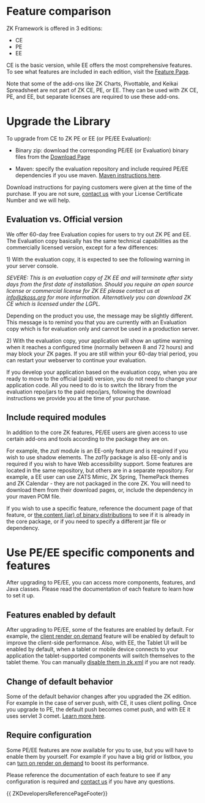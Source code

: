 # Feature comparison

ZK Framework is offered in 3 editions:
* CE
* PE
* EE

CE is the basic
version, while EE offers the most comprehensive features. To see what
features are included in each edition, visit the [Feature Page](https://www.zkoss.org/whyzk/Features).

Note that some of the add-ons like ZK Charts, Pivottable, and Keikai
Spreadsheet are not part of ZK CE, PE, or EE. They can be used with ZK
CE, PE, and EE, but separate licenses are required to use these add-ons.

# Upgrade the Library

To upgrade from CE to ZK PE or EE (or PE/EE Evaluation):

* Binary zip: download
the corresponding PE/EE (or Evaluation) binary files from the [Download Page](https://www.zkoss.org/download/zk?ee)

* Maven: specify the evaluation
repository and include required PE/EE dependencies if you use maven. [ Maven instructions here](/zk_installation_guide/maven_setup).

Download instructions for paying customers were given at the time of the
purchase. If you are not sure, [contact us](https://www.zkoss.org/support/about/contact) with your License
Certificate Number and we will help.

## Evaluation vs. Official version

We offer 60-day free Evaluation copies for users to try out ZK PE and
EE. The Evaluation copy basically has the same technical capabilities as
the commercially licensed version, except for a few differences:

1\) With the evaluation copy, it is expected to see the following
warning in your server console.

*SEVERE: This is an evaluation copy of ZK EE and will terminate after
sixty days from the first date of installation. Should you require an
open source license or commercial license for ZK EE please contact us at
info@zkoss.org for more information. Alternatively you can download ZK
CE which is licensed under the LGPL.*

Depending on the product you use, the message may be slightly different.
This message is to remind you that you are currently with an Evaluation
copy which is for evaluation only and cannot be used in a production
server.

2\) With the evaluation copy, your application will show an uptime
warning when it reaches a configured time (normally between 8 and 72
hours) and may block your ZK pages. If you are still within your 60-day
trial period, you can restart your webserver to continue your
evaluation.

If you develop your application based on the evaluation copy, when you
are ready to move to the official (paid) version, you do not need to
change your application code. All you need to do is to switch the
library from the evaluation repo/jars to the paid repo/jars, following
the download instructions we provide you at the time of your purchase.

## Include required modules

In addition to the core ZK features, PE/EE users are given access to use
certain add-ons and tools according to the package they are on.

For example, the *zuti* module is an EE-only feature and is required if
you wish to use shadow elements. The *za11y* package is also EE-only and
is required if you wish to have Web accessibility support. Some features
are located in the same repository, but others are in a separate
repository. For example, a EE user can use ZATS Mimic, ZK Spring,
ThemePack themes and ZK Calendar - they are not packaged in the core ZK.
You will need to download them from their download pages, or, include
the dependency in your maven POM file.

If you wish to use a specific feature, reference the document page of
that feature, or [ the content (jar) of binary distributions]({{site.baseurl}}/zk_installation_guide/zk_background/the_content_of_zk_binary_distribution)
to see if it is already in the core package, or if you need to specify a
different jar file or dependency.

# Use PE/EE specific components and features

After upgrading to PE/EE, you can access more components, features, and
Java classes. Please read the documentation of each feature to learn how
to set it up.

## Features enabled by default

After upgrading to PE/EE, some of the features are enabled by default.
For example, the [ client render on demand]({{site.baseurl}}/zk_config_ref/org.zkoss.zul.client.rod)
feature will be enabled by default to improve the client-side
performance. Also, with EE, the Tablet UI will be enabled by default,
when a tablet or mobile device connects to your application the
tablet-supported components will switch themselves to the tablet theme.
You can manually [ disable them in zk.xml]({{site.baseurl}}/zk_config_ref/org.zkoss.zkmax.tablet.ui.disabled)
if you are not ready.

## Change of default behavior

Some of the default behavior changes after you upgraded the ZK edition.
For example in the case of server push, with CE, it uses client polling.
Once you upgrade to PE, the default push becomes comet push, and with EE
it uses servlet 3 comet. [ Learn more here]({{site.baseurl}}/zk_dev_ref/server_push/configuration).

## Require configuration

Some PE/EE features are now available for you to use, but you will have
to enable them by yourself. For example if you have a big grid or
listbox, you can [ turn on render on demand]({{site.baseurl}}/zk_dev_ref/integration/turn_on_render_on_demand)
to boost its performance.

Please reference the documentation of each feature to see if any
configuration is required and [contact us](https://www.zkoss.org/support/about/contact) if you have any
questions.

{{ ZKDevelopersReferencePageFooter}}
